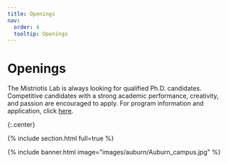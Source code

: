 ```yaml
---
title: Openings
nav:
  order: 4
  tooltip: Openings
---
```


# <i class="fas fa-users"></i>Openings


The Mistriotis Lab is always looking for qualified Ph.D. candidates. Competitive candidates with a strong academic performance, creativity, and passion are encouraged to apply. For program information and application, click [here](https://eng.auburn.edu/chen/academics/graduate/index.html).

{:.center}

{% include section.html full=true %}

{% include banner.html image="images/auburn/Auburn_campus.jpg" %}

